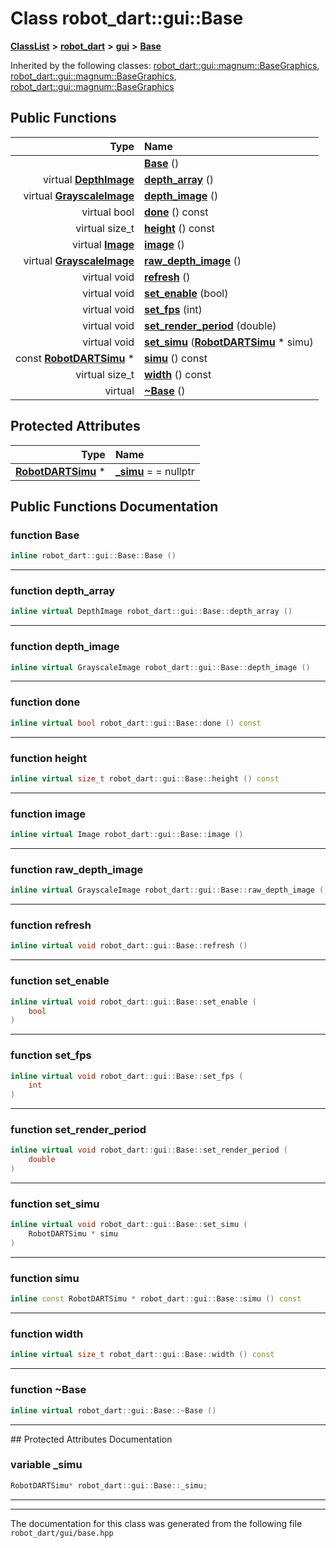 

# Class robot\_dart::gui::Base



[**ClassList**](annotated.md) **>** [**robot\_dart**](namespacerobot__dart.md) **>** [**gui**](namespacerobot__dart_1_1gui.md) **>** [**Base**](classrobot__dart_1_1gui_1_1Base.md)










Inherited by the following classes: [robot\_dart::gui::magnum::BaseGraphics](classrobot__dart_1_1gui_1_1magnum_1_1BaseGraphics.md),  [robot\_dart::gui::magnum::BaseGraphics](classrobot__dart_1_1gui_1_1magnum_1_1BaseGraphics.md),  [robot\_dart::gui::magnum::BaseGraphics](classrobot__dart_1_1gui_1_1magnum_1_1BaseGraphics.md)
































## Public Functions

| Type | Name |
| ---: | :--- |
|   | [**Base**](#function-base) () <br> |
| virtual [**DepthImage**](structrobot__dart_1_1gui_1_1DepthImage.md) | [**depth\_array**](#function-depth_array) () <br> |
| virtual [**GrayscaleImage**](structrobot__dart_1_1gui_1_1GrayscaleImage.md) | [**depth\_image**](#function-depth_image) () <br> |
| virtual bool | [**done**](#function-done) () const<br> |
| virtual size\_t | [**height**](#function-height) () const<br> |
| virtual [**Image**](structrobot__dart_1_1gui_1_1Image.md) | [**image**](#function-image) () <br> |
| virtual [**GrayscaleImage**](structrobot__dart_1_1gui_1_1GrayscaleImage.md) | [**raw\_depth\_image**](#function-raw_depth_image) () <br> |
| virtual void | [**refresh**](#function-refresh) () <br> |
| virtual void | [**set\_enable**](#function-set_enable) (bool) <br> |
| virtual void | [**set\_fps**](#function-set_fps) (int) <br> |
| virtual void | [**set\_render\_period**](#function-set_render_period) (double) <br> |
| virtual void | [**set\_simu**](#function-set_simu) ([**RobotDARTSimu**](classrobot__dart_1_1RobotDARTSimu.md) \* simu) <br> |
|  const [**RobotDARTSimu**](classrobot__dart_1_1RobotDARTSimu.md) \* | [**simu**](#function-simu) () const<br> |
| virtual size\_t | [**width**](#function-width) () const<br> |
| virtual  | [**~Base**](#function-base) () <br> |








## Protected Attributes

| Type | Name |
| ---: | :--- |
|  [**RobotDARTSimu**](classrobot__dart_1_1RobotDARTSimu.md) \* | [**\_simu**](#variable-_simu)   = = nullptr<br> |




















## Public Functions Documentation




### function Base 

```C++
inline robot_dart::gui::Base::Base () 
```




<hr>



### function depth\_array 

```C++
inline virtual DepthImage robot_dart::gui::Base::depth_array () 
```




<hr>



### function depth\_image 

```C++
inline virtual GrayscaleImage robot_dart::gui::Base::depth_image () 
```




<hr>



### function done 

```C++
inline virtual bool robot_dart::gui::Base::done () const
```




<hr>



### function height 

```C++
inline virtual size_t robot_dart::gui::Base::height () const
```




<hr>



### function image 

```C++
inline virtual Image robot_dart::gui::Base::image () 
```




<hr>



### function raw\_depth\_image 

```C++
inline virtual GrayscaleImage robot_dart::gui::Base::raw_depth_image () 
```




<hr>



### function refresh 

```C++
inline virtual void robot_dart::gui::Base::refresh () 
```




<hr>



### function set\_enable 

```C++
inline virtual void robot_dart::gui::Base::set_enable (
    bool
) 
```




<hr>



### function set\_fps 

```C++
inline virtual void robot_dart::gui::Base::set_fps (
    int
) 
```




<hr>



### function set\_render\_period 

```C++
inline virtual void robot_dart::gui::Base::set_render_period (
    double
) 
```




<hr>



### function set\_simu 

```C++
inline virtual void robot_dart::gui::Base::set_simu (
    RobotDARTSimu * simu
) 
```




<hr>



### function simu 

```C++
inline const RobotDARTSimu * robot_dart::gui::Base::simu () const
```




<hr>



### function width 

```C++
inline virtual size_t robot_dart::gui::Base::width () const
```




<hr>



### function ~Base 

```C++
inline virtual robot_dart::gui::Base::~Base () 
```




<hr>
## Protected Attributes Documentation




### variable \_simu 

```C++
RobotDARTSimu* robot_dart::gui::Base::_simu;
```




<hr>

------------------------------
The documentation for this class was generated from the following file `robot_dart/gui/base.hpp`

